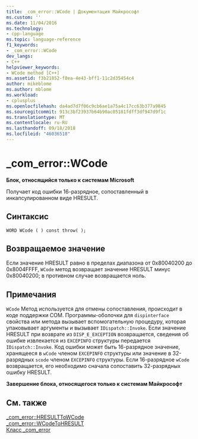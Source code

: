 ```yaml
---
title: _com_error::WCode | Документация Майкрософт
ms.custom: ''
ms.date: 11/04/2016
ms.technology:
- cpp-language
ms.topic: language-reference
f1_keywords:
- _com_error::WCode
dev_langs:
- C++
helpviewer_keywords:
- WCode method [C++]
ms.assetid: f3b21852-f8ea-4e43-bff1-11c2d35454c4
author: mikeblome
ms.author: mblome
ms.workload:
- cplusplus
ms.openlocfilehash: da4ad7d7f06c9cb6ae1a75a4c17cc63b377a9845
ms.sourcegitcommit: 913c3bf23937b64b90ac05181fdff3df947d9f1c
ms.translationtype: MT
ms.contentlocale: ru-RU
ms.lasthandoff: 09/18/2018
ms.locfileid: "46036518"
---
```

# <a name="comerrorwcode"></a>_com_error::WCode

**Блок, относящийся только к системам Microsoft**

Получает код ошибки 16-разрядное, сопоставленный в инкапсулированном виде HRESULT.

## <a name="syntax"></a>Синтаксис

```
WORD WCode ( ) const throw( );
```

## <a name="return-value"></a>Возвращаемое значение

Если значение HRESULT равно в пределах диапазона от 0x80040200 до 0x8004FFFF, `WCode` метод возвращает значение HRESULT минус 0x80040200; в противном случае возвращается ноль.

## <a name="remarks"></a>Примечания

`WCode` Метод используется для отмены сопоставления, происходит в коде поддержки COM. Программы-оболочки для `dispinterface` свойства или метода вызывает вспомогательную процедуру, которая упаковывает аргументы и вызывает `IDispatch::Invoke`. Если значение HRESULT при возврате из `DISP_E_EXCEPTION` возвращается, сведения об ошибке извлекается из `EXCEPINFO` структуры передается `IDispatch::Invoke`. Код ошибки может быть 16-разрядное значение, хранящееся в `wCode` членом `EXCEPINFO` структуры или значение в 32-разрядных `scode` членом `EXCEPINFO` структуры. Если 16-разрядное `wCode` возвращается, его необходимо сначала сопоставить 32-разрядных ошибку HRESULT.

**Завершение блока, относящегося только к системам Майкрософт**

## <a name="see-also"></a>См. также

[_com_error::HRESULTToWCode](../cpp/com-error-hresulttowcode.md)<br/>
[_com_error::WCodeToHRESULT](../cpp/com-error-wcodetohresult.md)<br/>
[Класс _com_error](../cpp/com-error-class.md)